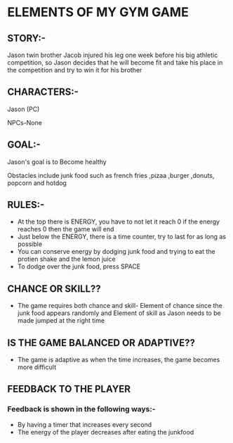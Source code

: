 # ELEMENTS OF MY GYM GAME

## STORY:-
 Jason twin brother Jacob injured his leg one week before his big athletic competition, so Jason decides that he will become fit and take his place in the competition and try to win it for his brother 

## CHARACTERS:- 

Jason (PC)

NPCs-None

## GOAL:-
Jason's goal is to Become healthy

Obstacles include junk food such as french fries ,pizaa ,burger ,donuts, popcorn and hotdog

## RULES:-
* At the top there is ENERGY, you have to not let it reach 0 if the energy reaches 0 then the game will end
* Just below the ENERGY, there is a time counter, try to last for as long as possible
* You can conserve energy by dodging junk food and trying to eat the protien shake and the lemon juice
* To dodge over the junk food, press SPACE 

## CHANCE OR SKILL??
* The game requires both chance and skill-
Element of chance since the junk food appears randomly and Element of  skill as Jason needs to be made jumped at the right time

## IS THE GAME BALANCED OR ADAPTIVE??
* The game is adaptive as when the time increases, the game becomes more difficult
<Not yet done>

## FEEDBACK TO THE PLAYER
### Feedback is shown in the following ways:-
* By having a timer that increases every second
* The energy of the player decreases after eating the junkfood
